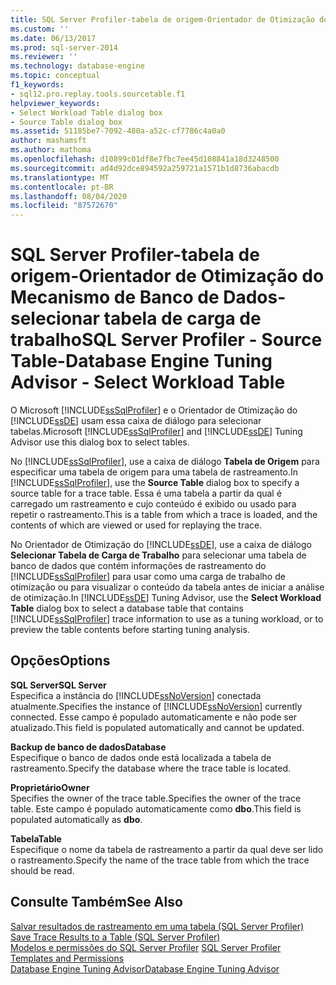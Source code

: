 ```yaml
---
title: SQL Server Profiler-tabela de origem-Orientador de Otimização do Mecanismo de Banco de Dados-selecionar tabela de carga de trabalho | Microsoft Docs
ms.custom: ''
ms.date: 06/13/2017
ms.prod: sql-server-2014
ms.reviewer: ''
ms.technology: database-engine
ms.topic: conceptual
f1_keywords:
- sql12.pro.replay.tools.sourcetable.f1
helpviewer_keywords:
- Select Workload Table dialog box
- Source Table dialog box
ms.assetid: 51185be7-7092-480a-a52c-cf7786c4a0a0
author: mashamsft
ms.author: mathoma
ms.openlocfilehash: d10899c01df8e7fbc7ee45d108841a18d3248500
ms.sourcegitcommit: ad4d92dce894592a259721a1571b1d8736abacdb
ms.translationtype: MT
ms.contentlocale: pt-BR
ms.lasthandoff: 08/04/2020
ms.locfileid: "87572670"
---
```

# <a name="sql-server-profiler---source-table-database-engine-tuning-advisor---select-workload-table"></a><span data-ttu-id="60b20-102">SQL Server Profiler-tabela de origem-Orientador de Otimização do Mecanismo de Banco de Dados-selecionar tabela de carga de trabalho</span><span class="sxs-lookup"><span data-stu-id="60b20-102">SQL Server Profiler - Source Table-Database Engine Tuning Advisor - Select Workload Table</span></span>
  <span data-ttu-id="60b20-103">O Microsoft [!INCLUDE[ssSqlProfiler](../includes/sssqlprofiler-md.md)] e o Orientador de Otimização do [!INCLUDE[ssDE](../includes/ssde-md.md)] usam essa caixa de diálogo para selecionar tabelas.</span><span class="sxs-lookup"><span data-stu-id="60b20-103">Microsoft [!INCLUDE[ssSqlProfiler](../includes/sssqlprofiler-md.md)] and [!INCLUDE[ssDE](../includes/ssde-md.md)] Tuning Advisor use this dialog box to select tables.</span></span>  
  
 <span data-ttu-id="60b20-104">No [!INCLUDE[ssSqlProfiler](../includes/sssqlprofiler-md.md)], use a caixa de diálogo **Tabela de Origem** para especificar uma tabela de origem para uma tabela de rastreamento.</span><span class="sxs-lookup"><span data-stu-id="60b20-104">In [!INCLUDE[ssSqlProfiler](../includes/sssqlprofiler-md.md)], use the **Source Table** dialog box to specify a source table for a trace table.</span></span> <span data-ttu-id="60b20-105">Essa é uma tabela a partir da qual é carregado um rastreamento e cujo conteúdo é exibido ou usado para repetir o rastreamento.</span><span class="sxs-lookup"><span data-stu-id="60b20-105">This is a table from which a trace is loaded, and the contents of which are viewed or used for replaying the trace.</span></span>  
  
 <span data-ttu-id="60b20-106">No Orientador de Otimização do [!INCLUDE[ssDE](../includes/ssde-md.md)], use a caixa de diálogo **Selecionar Tabela de Carga de Trabalho** para selecionar uma tabela de banco de dados que contém informações de rastreamento do [!INCLUDE[ssSqlProfiler](../includes/sssqlprofiler-md.md)] para usar como uma carga de trabalho de otimização ou para visualizar o conteúdo da tabela antes de iniciar a análise de otimização.</span><span class="sxs-lookup"><span data-stu-id="60b20-106">In [!INCLUDE[ssDE](../includes/ssde-md.md)] Tuning Advisor, use the **Select Workload Table** dialog box to select a database table that contains [!INCLUDE[ssSqlProfiler](../includes/sssqlprofiler-md.md)] trace information to use as a tuning workload, or to preview the table contents before starting tuning analysis.</span></span>  
  
## <a name="options"></a><span data-ttu-id="60b20-107">Opções</span><span class="sxs-lookup"><span data-stu-id="60b20-107">Options</span></span>  
 <span data-ttu-id="60b20-108">**SQL Server**</span><span class="sxs-lookup"><span data-stu-id="60b20-108">**SQL Server**</span></span>  
 <span data-ttu-id="60b20-109">Especifica a instância do [!INCLUDE[ssNoVersion](../includes/ssnoversion-md.md)] conectada atualmente.</span><span class="sxs-lookup"><span data-stu-id="60b20-109">Specifies the instance of [!INCLUDE[ssNoVersion](../includes/ssnoversion-md.md)] currently connected.</span></span> <span data-ttu-id="60b20-110">Esse campo é populado automaticamente e não pode ser atualizado.</span><span class="sxs-lookup"><span data-stu-id="60b20-110">This field is populated automatically and cannot be updated.</span></span>  
  
 <span data-ttu-id="60b20-111">**Backup de banco de dados**</span><span class="sxs-lookup"><span data-stu-id="60b20-111">**Database**</span></span>  
 <span data-ttu-id="60b20-112">Especifique o banco de dados onde está localizada a tabela de rastreamento.</span><span class="sxs-lookup"><span data-stu-id="60b20-112">Specify the database where the trace table is located.</span></span>  
  
 <span data-ttu-id="60b20-113">**Proprietário**</span><span class="sxs-lookup"><span data-stu-id="60b20-113">**Owner**</span></span>  
 <span data-ttu-id="60b20-114">Specifies the owner of the trace table.</span><span class="sxs-lookup"><span data-stu-id="60b20-114">Specifies the owner of the trace table.</span></span> <span data-ttu-id="60b20-115">Este campo é populado automaticamente como **dbo**.</span><span class="sxs-lookup"><span data-stu-id="60b20-115">This field is populated automatically as **dbo**.</span></span>  
  
 <span data-ttu-id="60b20-116">**Tabela**</span><span class="sxs-lookup"><span data-stu-id="60b20-116">**Table**</span></span>  
 <span data-ttu-id="60b20-117">Especifique o nome da tabela de rastreamento a partir da qual deve ser lido o rastreamento.</span><span class="sxs-lookup"><span data-stu-id="60b20-117">Specify the name of the trace table from which the trace should be read.</span></span>  
  
## <a name="see-also"></a><span data-ttu-id="60b20-118">Consulte Também</span><span class="sxs-lookup"><span data-stu-id="60b20-118">See Also</span></span>  
 <span data-ttu-id="60b20-119">[Salvar resultados de rastreamento em uma tabela &#40;SQL Server Profiler&#41;](../tools/sql-server-profiler/save-trace-results-to-a-table-sql-server-profiler.md) </span><span class="sxs-lookup"><span data-stu-id="60b20-119">[Save Trace Results to a Table &#40;SQL Server Profiler&#41;](../tools/sql-server-profiler/save-trace-results-to-a-table-sql-server-profiler.md) </span></span>  
 <span data-ttu-id="60b20-120">[Modelos e permissões do SQL Server Profiler](../tools/sql-server-profiler/sql-server-profiler-templates-and-permissions.md) </span><span class="sxs-lookup"><span data-stu-id="60b20-120">[SQL Server Profiler Templates and Permissions](../tools/sql-server-profiler/sql-server-profiler-templates-and-permissions.md) </span></span>  
 [<span data-ttu-id="60b20-121">Database Engine Tuning Advisor</span><span class="sxs-lookup"><span data-stu-id="60b20-121">Database Engine Tuning Advisor</span></span>](../relational-databases/performance/database-engine-tuning-advisor.md)  
  
  
